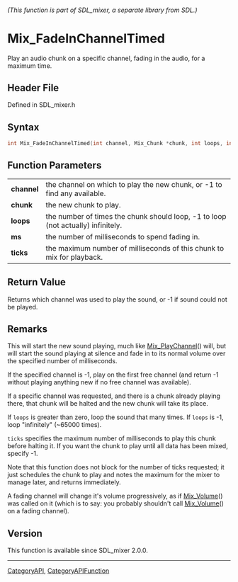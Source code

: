 ###### (This function is part of SDL_mixer, a separate library from SDL.)
# Mix_FadeInChannelTimed

Play an audio chunk on a specific channel, fading in the audio, for a maximum time.

## Header File

Defined in SDL_mixer.h

## Syntax

```c
int Mix_FadeInChannelTimed(int channel, Mix_Chunk *chunk, int loops, int ms, int ticks);

```

## Function Parameters

|                 |                                                                                  |
| --------------- | -------------------------------------------------------------------------------- |
| **channel**     | the channel on which to play the new chunk, or -1 to find any available.         |
| **chunk**       | the new chunk to play.                                                           |
| **loops**       | the number of times the chunk should loop, -1 to loop (not actually) infinitely. |
| **ms**          | the number of milliseconds to spend fading in.                                   |
| **ticks**       | the maximum number of milliseconds of this chunk to mix for playback.            |

## Return Value

Returns which channel was used to play the sound, or -1 if sound could not
be played.

## Remarks

This will start the new sound playing, much like
[Mix_PlayChannel](Mix_PlayChannel)() will, but will start the sound playing
at silence and fade in to its normal volume over the specified number of
milliseconds.

If the specified channel is -1, play on the first free channel (and return
-1 without playing anything new if no free channel was available).

If a specific channel was requested, and there is a chunk already playing
there, that chunk will be halted and the new chunk will take its place.

If `loops` is greater than zero, loop the sound that many times. If `loops`
is -1, loop "infinitely" (~65000 times).

`ticks` specifies the maximum number of milliseconds to play this chunk
before halting it. If you want the chunk to play until all data has been
mixed, specify -1.

Note that this function does not block for the number of ticks requested;
it just schedules the chunk to play and notes the maximum for the mixer to
manage later, and returns immediately.

A fading channel will change it's volume progressively, as if
[Mix_Volume](Mix_Volume)() was called on it (which is to say: you probably
shouldn't call [Mix_Volume](Mix_Volume)() on a fading channel).

## Version

This function is available since SDL_mixer 2.0.0.

----
[CategoryAPI](CategoryAPI), [CategoryAPIFunction](CategoryAPIFunction)

